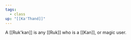 ```yaml
---
tags:
  - class
up: "[[Ka'Thand]]"
---
```

A [[Ruk'kan]] is any [[Ruk]] who is a [[Kan]], or magic user. 